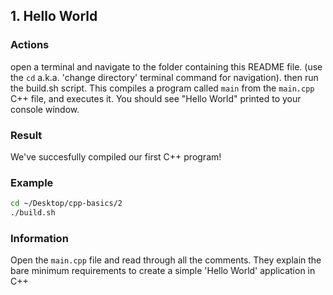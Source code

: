 ## 1. Hello World

### Actions
open a terminal and navigate to the folder containing this README file. (use the `cd` a.k.a. 'change directory' terminal command for navigation).
then run the build.sh script. This compiles a program called `main` from the `main.cpp` C++ file, and executes it.
You should see "Hello World" printed to your console window.

### Result
We've succesfully compiled our first C++ program! 

### Example
```bash
cd ~/Desktop/cpp-basics/2
./build.sh
```

### Information
Open the `main.cpp` file and read through all the comments. They explain the bare minimum requirements to create a simple 'Hello World'
application in C++

